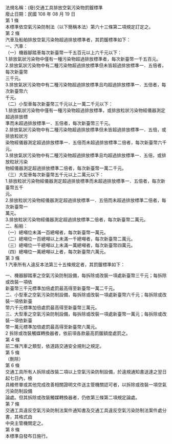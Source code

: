 法規名稱：(廢)交通工具排放空氣污染物罰鍰標準  
廢止日期：民國 108 年 08 月 19 日  
第 1 條  
本標準依空氣污染防制法（以下簡稱本法）第六十三條第二項規定訂定之。  
第 2 條  
汽車及船舶排放空氣污染物超過排放標準者，其罰鍰標準如下：  
一、汽車：  
（一）機器腳踏車每次新臺幣一千五百元以上六千元以下：  
1.排放氣狀污染物中僅有一種污染物超過排放標準者，每次新臺幣一千五百元。  
2.排放氣狀污染物中有二種污染物超過排放標準但未皆超過排放標準一．五倍者，每次新臺幣  
三千元。  
3.排放氣狀污染物中有二種污染物超過排放標準且均超過排放標準一．五倍者，每次新臺幣六  
千元。  
（二）小型車每次新臺幣三千元以上一萬二千元以下：  
1.排放氣狀污染物中僅有一種污染物超過排放標準，或排放粒狀污染物經儀器測定超過排放標  
準而未超過排放標準一．五倍者，每次新臺幣三千元。  
2.排放氣狀污染物中有二種污染物超過排放標準但未皆超過排放標準一．五倍，或排放粒狀污  
染物經儀器測定超過排放標準一．五倍而未超過排放標準二倍者，每次新臺幣六千元。  
3.排放氣狀污染物中有二種污染物超過排放標準且均超過排放標準一．五倍，或排放粒狀污染  
物經儀器測定超過排放標準二倍者，每次新臺幣一萬二千元。  
（三）大型車每次新臺幣五千元以上二萬元以下：  
1.排放粒狀污染物經儀器測定超過排放標準而未超過排放標準一．五倍者，每次新臺幣五千  
元。  
2.排放粒狀污染物經儀器測定超過排放標準一．五倍而未超過排放標準二倍者，每次新臺幣一  
萬元。  
3.排放粒狀污染物經儀器測定超過排放標準二倍者，每次新臺幣二萬元。  
二、船舶：  
（一）總噸位未滿一百總噸者，每次新臺幣一萬元。  
（二）總噸位一百總噸以上未滿一千總噸者，每次新臺幣二萬元。  
（三）總噸位一千總噸以上未滿一萬總噸者，每次新臺幣四萬元。  
（四）總噸位一萬總噸以上者，每次新臺幣六萬元。  
第 3 條  
1 汽車所有人違反本法第三十五條規定者，其罰鍰標準如下：  


一、機器腳踏車之空氣污染防制設備，每拆除或改裝一項處新臺幣三千元；每拆除或改裝一項依  
新臺幣三千元標準加倍處罰最高得至新臺幣一萬二千元。  
二、小型車之空氣污染防制設備，每拆除或改裝一項處新臺幣六千元；每拆除或改裝一項依新臺  
幣六千元標準加倍處罰最高得至新臺幣三萬元。  
三、大型車之空氣污染防制設備，每拆除或改裝一項處新臺幣一萬元；每拆除或改裝一項依新臺  
幣一萬元標準加倍處罰最高得至新臺幣六萬元。  
2 拆除或改裝觸媒轉換器者，依前項各款最高罰鍰額度處罰之。  
第 4 條  
前二條汽車之類型，依道路交通安全規則之規定。  
第 5 條  
（刪除）  
第 6 條  
交通工具所有人拆除或改裝二項以上空氣污染防制設備，於違規通知書送達之翌日起七日內，檢  
具維修單或其他完成改善相關證明文件送主管機關認可者，以拆除或改裝一項空氣污染防制設備  
論處。但其拆除或改裝觸媒轉換器者，仍依第三條第二項規定論處。  
第 7 條  
交通工具違反空氣污染防制法案件通知書及交通工具違反空氣污染防制法案件處分書，其格式由  
中央主管機關定之。  
第 8 條  
本標準自發布日施行。  


